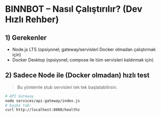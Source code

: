 # BINNBOT – Nasıl Çalıştırılır? (Dev Hızlı Rehber)

## 1) Gerekenler
- Node.js LTS (opsiyonel; gateway/servisleri Docker olmadan çalıştırmak için)
- Docker Desktop (opsiyonel; compose ile tüm servisleri kaldırmak için)

## 2) Sadece Node ile (Docker olmadan) hızlı test
> Bu yöntemle stub servisleri tek tek başlatabilirsin.

```bash
# API Gateway
node services/api-gateway/index.js
# başka tab:
curl http://localhost:8080/healthz
